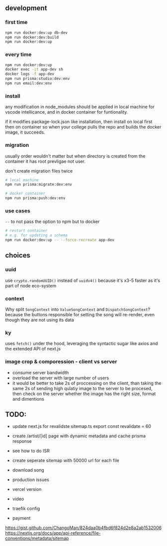 ## development

### first time
```sh
npm run docker:dev:up db-dev
npm run docker:dev:build
npm run docker:dev:up
```


### every time
```sh
npm run docker:dev:up
docker exec -it app-dev sh
docker logs -f app-dev
npm run prisma:studio:dev:env
npm run email:dev:env
```


### install
any modification in node_modules should be applied in local machine for vscode intellicance,
and in docker container for funtionality.

if it modifies package-lock.json like installation,
then install on local first then on container so when your college pulls the repo and builds the docker image, it succeeds.


### migration
usually order wouldn't matter but when directory is created from the container it has root prevligae not user.

don't create migration files twice

```sh
# local machine
npm run prisma:migrate:dev:env

# docker container
npm run prisma:push:dev:env
```


### use cases
`--` to not pass the option to npm but to docker

```sh
# restart container
# e.g. for updating a schema
npm run docker:dev:up -- --force-recreate app-dev
```


## choices

### uuid
use `crypto.randomUUID()` instead of `uuidv4()` because it's x3-5 faster as it's part of node eco-system

### context
Why split `SongContext` into `ValueSongContext` and `DispatchSongContext`? <br />
because the buttons responsible for setting the song will re-render, 
even though they are not using its data

### ky
uses `fetch()` under the hood, leveraging the syntactic sugar like axios and the extended API of next.js

### image crop & comporession - client vs server
- consume server bandwidth
- overload the server with large number of users
- it would be better to take 2s of proccessing on the client,
  than taking the same 2s of sending high qulatiy image to the server to be procesed,
  then check on the server whether the image has the right size, format and dimentions


## TODO:
- update next.js for revalidste sitemap.ts
export const revalidate = 60

- create /artist/[id] page with dynamic metadata and cache prisma response
- see how to do ISR
- create seperate sitemap with 50000 url for each file

- download song
- production issues

- vercel version
- video

- traefik config
- payment

https://gist.github.com/ChangoMan/824daa0b4fbd6f824d2e8a2ab1532006
https://nextjs.org/docs/app/api-reference/file-conventions/metadata/sitemap
